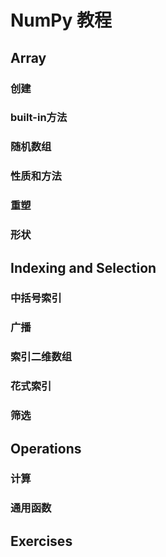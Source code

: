 # NumPy 教程

## Array

### 创建

### built-in方法

### 随机数组

### 性质和方法

### 重塑

### 形状


## Indexing and Selection

### 中括号索引

### 广播

### 索引二维数组

### 花式索引

### 筛选

## Operations

### 计算

### 通用函数

## Exercises